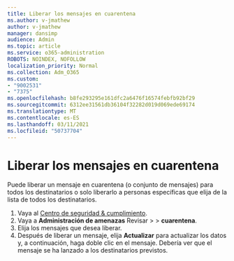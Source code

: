 ```yaml
---
title: Liberar los mensajes en cuarentena
ms.author: v-jmathew
author: v-jmathew
manager: dansimp
audience: Admin
ms.topic: article
ms.service: o365-administration
ROBOTS: NOINDEX, NOFOLLOW
localization_priority: Normal
ms.collection: Adm_O365
ms.custom:
- "9002531"
- "7375"
ms.openlocfilehash: b8fe293295e161dfc2a6476f16574febfb92bf29
ms.sourcegitcommit: 6312ee31561db36104f32282d019d069ede69174
ms.translationtype: MT
ms.contentlocale: es-ES
ms.lasthandoff: 03/11/2021
ms.locfileid: "50737704"
---
```

# <a name="release-quarantined-messages"></a>Liberar los mensajes en cuarentena

Puede liberar un mensaje en cuarentena (o conjunto de mensajes) para todos los destinatarios o solo liberarlo a personas específicas que elija de la lista de todos los destinatarios.

1. Vaya al [Centro de seguridad & cumplimiento](https://go.microsoft.com/fwlink/p/?linkid=2077143).
2. Vaya a **Administración de amenazas** Revisar  >    >  **cuarentena**.
3. Elija los mensajes que desea liberar.
4. Después de liberar un mensaje, elija **Actualizar** para actualizar los datos y, a continuación, haga doble clic en el mensaje. Debería ver que el mensaje se ha lanzado a los destinatarios previstos.
